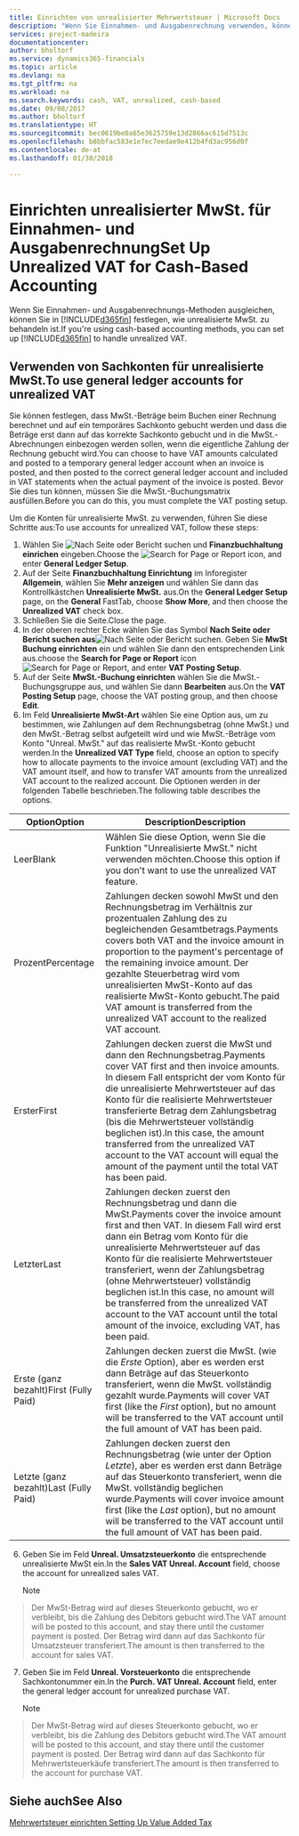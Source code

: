 ```yaml
---
title: Einrichten von unrealisierter Mehrwertsteuer | Microsoft Docs
description: "Wenn Sie Einnahmen- und Ausgabenrechnung verwenden, können Sie angeben, wie Sie unrealisierte MwSt. für Verkäufe und Einkäufe behandeln möchten."
services: project-madeira
documentationcenter: 
author: bholtorf
ms.service: dynamics365-financials
ms.topic: article
ms.devlang: na
ms.tgt_pltfrm: na
ms.workload: na
ms.search.keywords: cash, VAT, unrealized, cash-based
ms.date: 09/08/2017
ms.author: bholtorf
ms.translationtype: HT
ms.sourcegitcommit: bec0619be0a65e3625759e13d2866ac615d7513c
ms.openlocfilehash: b8bbfac583e1e7ec7eedae9e412b4fd3ac956d0f
ms.contentlocale: de-at
ms.lasthandoff: 01/30/2018

---
```


# <a name="set-up-unrealized-vat-for-cash-based-accounting"></a><span data-ttu-id="e3f29-103">Einrichten unrealisierter MwSt. für Einnahmen- und Ausgabenrechnung</span><span class="sxs-lookup"><span data-stu-id="e3f29-103">Set Up Unrealized VAT for Cash-Based Accounting</span></span>
<span data-ttu-id="e3f29-104">Wenn Sie Einnahmen- und Ausgabenrechnungs-Methoden ausgleichen, können Sie in [!INCLUDE[d365fin](includes/d365fin_md.md)] festlegen, wie unrealisierte MwSt. zu behandeln ist.</span><span class="sxs-lookup"><span data-stu-id="e3f29-104">If you're using cash-based accounting methods, you can set up [!INCLUDE[d365fin](includes/d365fin_md.md)] to handle unrealized VAT.</span></span>

## <a name="to-use-general-ledger-accounts-for-unrealized-vat"></a><span data-ttu-id="e3f29-105">Verwenden von Sachkonten für unrealisierte MwSt.</span><span class="sxs-lookup"><span data-stu-id="e3f29-105">To use general ledger accounts for unrealized VAT</span></span>
<span data-ttu-id="e3f29-106">Sie können festlegen, dass MwSt.-Beträge beim Buchen einer Rechnung berechnet und auf ein temporäres Sachkonto gebucht werden und dass die Beträge erst dann auf das korrekte Sachkonto gebucht und in die MwSt.-Abrechnungen einbezogen werden sollen, wenn die eigentliche Zahlung der Rechnung gebucht wird.</span><span class="sxs-lookup"><span data-stu-id="e3f29-106">You can choose to have VAT amounts calculated and posted to a temporary general ledger account when an invoice is posted, and then posted to the correct general ledger account and included in VAT statements when the actual payment of the invoice is posted.</span></span> <span data-ttu-id="e3f29-107">Bevor Sie dies tun können, müssen Sie die MwSt.-Buchungsmatrix ausfüllen.</span><span class="sxs-lookup"><span data-stu-id="e3f29-107">Before you can do this, you must complete the VAT posting setup.</span></span>

<span data-ttu-id="e3f29-108">Um die Konten für unrealisierte MwSt. zu verwenden, führen Sie diese Schritte aus:</span><span class="sxs-lookup"><span data-stu-id="e3f29-108">To use accounts for unrealized VAT, follow these steps:</span></span>
1. <span data-ttu-id="e3f29-109">Wählen Sie ![Nach Seite oder Bericht suchen](media/ui-search/search_small.png "Nach Seite oder Bericht suchen Symbol") und **Finanzbuchhaltung einrichen** eingeben.</span><span class="sxs-lookup"><span data-stu-id="e3f29-109">Choose the ![Search for Page or Report](media/ui-search/search_small.png "Search for Page or Report icon") icon, and enter **General Ledger Setup**.</span></span>
2. <span data-ttu-id="e3f29-110">Auf der Seite **Finanzbuchhaltung Einrichtung** im Inforegister **Allgemein**, wählen Sie **Mehr anzeigen** und wählen Sie dann das Kontrollkästchen **Unrealisierte MwSt.** aus.</span><span class="sxs-lookup"><span data-stu-id="e3f29-110">On the **General Ledger Setup** page, on the **General** FastTab, choose **Show More**, and then choose the **Unrealized VAT** check box.</span></span>
3. <span data-ttu-id="e3f29-111">Schließen Sie die Seite.</span><span class="sxs-lookup"><span data-stu-id="e3f29-111">Close the page.</span></span>
4. <span data-ttu-id="e3f29-112">In der oberen rechter Ecke wählen Sie das Symbol **Nach Seite oder Bericht suchen aus**![Nach Seite oder Bericht suchen](media/ui-search/search_small.png "Symbol nach Seite oder Bericht suchen"). Geben Sie **MwSt Buchung einrichten** ein und wählen Sie dann den entsprechenden Link aus.</span><span class="sxs-lookup"><span data-stu-id="e3f29-112">choose the **Search for Page or Report** icon ![Search for Page or Report](media/ui-search/search_small.png "Search for Page or Report icon"), and enter **VAT Posting Setup**.</span></span>
5. <span data-ttu-id="e3f29-113">Auf der Seite **MwSt.-Buchung einrichten** wählen Sie die MwSt.-Buchungsgruppe aus, und wählen Sie dann **Bearbeiten** aus.</span><span class="sxs-lookup"><span data-stu-id="e3f29-113">On the **VAT Posting Setup** page, choose the VAT posting group, and then choose **Edit**.</span></span>
6. <span data-ttu-id="e3f29-114">Im Feld **Unrealisierte MwSt-Art** wählen Sie eine Option aus, um zu bestimmen, wie Zahlungen auf dem Rechnungsbetrag (ohne MwSt.) und den MwSt.-Betrag selbst aufgeteilt wird und wie MwSt.-Beträge vom Konto "Unreal. MwSt." auf das realisierte MwSt.-Konto gebucht werden.</span><span class="sxs-lookup"><span data-stu-id="e3f29-114">In the **Unrealized VAT Type** field, choose an option to specify how to allocate payments to the invoice amount (excluding VAT) and the VAT amount itself, and how to transfer VAT amounts from the unrealized VAT account to the realized account.</span></span> <span data-ttu-id="e3f29-115">Die Optionen werden in der folgenden Tabelle beschrieben.</span><span class="sxs-lookup"><span data-stu-id="e3f29-115">The following table describes the options.</span></span>

| <span data-ttu-id="e3f29-116">Option</span><span class="sxs-lookup"><span data-stu-id="e3f29-116">Option</span></span> | <span data-ttu-id="e3f29-117">Description</span><span class="sxs-lookup"><span data-stu-id="e3f29-117">Description</span></span> |
| --- | --- |
| <span data-ttu-id="e3f29-118">Leer</span><span class="sxs-lookup"><span data-stu-id="e3f29-118">Blank</span></span> | <span data-ttu-id="e3f29-119">Wählen Sie diese Option, wenn Sie die Funktion "Unrealisierte MwSt." nicht verwenden möchten.</span><span class="sxs-lookup"><span data-stu-id="e3f29-119">Choose this option if you don't want to use the unrealized VAT feature.</span></span> |
| <span data-ttu-id="e3f29-120">Prozent</span><span class="sxs-lookup"><span data-stu-id="e3f29-120">Percentage</span></span> | <span data-ttu-id="e3f29-121">Zahlungen decken sowohl MwSt und den Rechnungsbetrag im Verhältnis zur prozentualen Zahlung des zu begleichenden Gesamtbetrags.</span><span class="sxs-lookup"><span data-stu-id="e3f29-121">Payments covers both VAT and the invoice amount in proportion to the payment's percentage of the remaining invoice amount.</span></span> <span data-ttu-id="e3f29-122">Der gezahlte Steuerbetrag wird vom unrealisierten MwSt-Konto auf das realisierte MwSt-Konto gebucht.</span><span class="sxs-lookup"><span data-stu-id="e3f29-122">The paid VAT amount is transferred from the unrealized VAT account to the realized VAT account.</span></span> |
| <span data-ttu-id="e3f29-123">Erster</span><span class="sxs-lookup"><span data-stu-id="e3f29-123">First</span></span> | <span data-ttu-id="e3f29-124">Zahlungen decken zuerst die MwSt und dann den Rechnungsbetrag.</span><span class="sxs-lookup"><span data-stu-id="e3f29-124">Payments cover VAT first and then invoice amounts.</span></span> <span data-ttu-id="e3f29-125">In diesem Fall entspricht der vom Konto für die unrealisierte Mehrwertsteuer auf das Konto für die realisierte Mehrwertsteuer transferierte Betrag dem Zahlungsbetrag (bis die Mehrwertsteuer vollständig beglichen ist).</span><span class="sxs-lookup"><span data-stu-id="e3f29-125">In this case, the amount transferred from the unrealized VAT account to the VAT account will equal the amount of the payment until the total VAT has been paid.</span></span> |
| <span data-ttu-id="e3f29-126">Letzter</span><span class="sxs-lookup"><span data-stu-id="e3f29-126">Last</span></span> | <span data-ttu-id="e3f29-127">Zahlungen decken zuerst den Rechnungsbetrag und dann die MwSt.</span><span class="sxs-lookup"><span data-stu-id="e3f29-127">Payments cover the invoice amount first and then VAT.</span></span> <span data-ttu-id="e3f29-128">In diesem Fall wird erst dann ein Betrag vom Konto für die unrealisierte Mehrwertsteuer auf das Konto für die realisierte Mehrwertsteuer transferiert, wenn der Zahlungsbetrag (ohne Mehrwertsteuer) vollständig beglichen ist.</span><span class="sxs-lookup"><span data-stu-id="e3f29-128">In this case, no amount will be transferred from the unrealized VAT account to the VAT account until the total amount of the invoice, excluding VAT, has been paid.</span></span> |
| <span data-ttu-id="e3f29-129">Erste (ganz bezahlt)</span><span class="sxs-lookup"><span data-stu-id="e3f29-129">First (Fully Paid)</span></span> | <span data-ttu-id="e3f29-130">Zahlungen decken zuerst die MwSt. (wie die  _Erste_ Option), aber es werden erst dann Beträge auf das Steuerkonto transferiert, wenn die MwSt. vollständig gezahlt wurde.</span><span class="sxs-lookup"><span data-stu-id="e3f29-130">Payments will cover VAT first (like the _First_ option), but no amount will be transferred to the VAT account until the full amount of VAT has been paid.</span></span> |
| <span data-ttu-id="e3f29-131">Letzte (ganz bezahlt)</span><span class="sxs-lookup"><span data-stu-id="e3f29-131">Last (Fully Paid)</span></span> | <span data-ttu-id="e3f29-132">Zahlungen decken zuerst den Rechnungsbetrag (wie unter der Option _Letzte_), aber es werden erst dann Beträge auf das Steuerkonto transferiert, wenn die MwSt. vollständig beglichen wurde.</span><span class="sxs-lookup"><span data-stu-id="e3f29-132">Payments will cover invoice amount first (like the _Last_ option), but no amount will be transferred to the VAT account until the full amount of VAT has been paid.</span></span> |

6. <span data-ttu-id="e3f29-133">Geben Sie im Feld  **Unreal. Umsatzsteuerkonto** die entsprechende unrealisierte MwSt ein.</span><span class="sxs-lookup"><span data-stu-id="e3f29-133">In the **Sales VAT Unreal. Account** field, choose the account for unrealized sales VAT.</span></span>

    > [!NOTE]  
>   <span data-ttu-id="e3f29-134">Der MwSt-Betrag wird auf dieses Steuerkonto gebucht, wo er verbleibt, bis die Zahlung des Debitors gebucht wird.</span><span class="sxs-lookup"><span data-stu-id="e3f29-134">The VAT amount will be posted to this account, and stay there until the customer payment is posted.</span></span> <span data-ttu-id="e3f29-135">Der Betrag wird dann auf das Sachkonto für Umsatzsteuer transferiert.</span><span class="sxs-lookup"><span data-stu-id="e3f29-135">The amount is then transferred to the account for sales VAT.</span></span>
7. <span data-ttu-id="e3f29-136">Geben Sie im Feld **Unreal. Vorsteuerkonto** die entsprechende Sachkontonummer ein.</span><span class="sxs-lookup"><span data-stu-id="e3f29-136">In the **Purch. VAT Unreal. Account** field, enter the general ledger account for unrealized purchase VAT.</span></span>

    > [!NOTE]  
>   <span data-ttu-id="e3f29-137">Der MwSt-Betrag wird auf dieses Steuerkonto gebucht, wo er verbleibt, bis die Zahlung des Debitors gebucht wird.</span><span class="sxs-lookup"><span data-stu-id="e3f29-137">The VAT amount will be posted to this account, and stay there until the customer payment is posted.</span></span> <span data-ttu-id="e3f29-138">Der Betrag wird dann auf das Sachkonto für Mehrwertsteuerkäufe transferiert.</span><span class="sxs-lookup"><span data-stu-id="e3f29-138">The amount is then transferred to the account for purchase VAT.</span></span>

## <a name="see-also"></a><span data-ttu-id="e3f29-139">Siehe auch</span><span class="sxs-lookup"><span data-stu-id="e3f29-139">See Also</span></span>
[<span data-ttu-id="e3f29-140"> Mehrwertsteuer einrichten </span><span class="sxs-lookup"><span data-stu-id="e3f29-140">Setting Up Value Added Tax</span></span>](finance-setup-vat.md)


